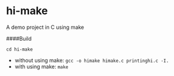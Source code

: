 # hi-make
A demo project in C using make

####Build

`cd hi-make`

* without using make: `gcc -o himake himake.c printinghi.c -I.`
* with using make: `make`
